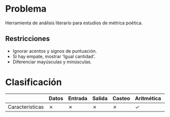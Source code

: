 # Problema

Herramienta de análisis literario para estudios de métrica poética.

## Restricciones

- Ignorar acentos y signos de puntuación.
- Si hay empate, mostrar 'Igual cantidad'.
- Diferenciar mayúsculas y minúsculas.

# Clasificación
|  | Datos | Entrada | Salida | Casteo | Aritmética | Relacionales | Lógicos | Condicionales | Ciclo | Matrices | Funciones |
|----------|-------|---------|--------|--------|------------|--------------|---------|---------------|-------|----------|-------------|
| Características | ✗ | ✗ | ✗ | ✗ | ✓ | ✗ | ✗ | ✗ | ✗ | ✗ | ✗ |
